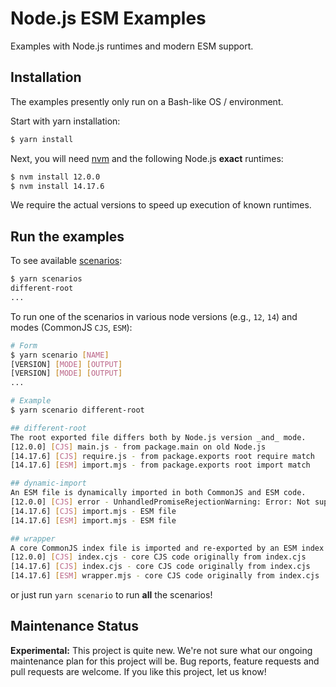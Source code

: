Node.js ESM Examples
====================

Examples with Node.js runtimes and modern ESM support.

## Installation

The examples presently only run on a Bash-like OS / environment.

Start with yarn installation:

```sh
$ yarn install
```

Next, you will need [nvm](https://github.com/nvm-sh/nvm) and the following Node.js **exact** runtimes:

```sh
$ nvm install 12.0.0
$ nvm install 14.17.6
```

We require the actual versions to speed up execution of known runtimes.

## Run the examples

To see available [scenarios](./scenarios):

```sh
$ yarn scenarios
different-root
...
```

To run one of the scenarios in various node versions (e.g., `12`, `14`) and modes (CommonJS `CJS`, `ESM`):

```sh
# Form
$ yarn scenario [NAME]
[VERSION] [MODE] [OUTPUT]
[VERSION] [MODE] [OUTPUT]
...

# Example
$ yarn scenario different-root

## different-root
The root exported file differs both by Node.js version _and_ mode.
[12.0.0] [CJS] main.js - from package.main on old Node.js
[14.17.6] [CJS] require.js - from package.exports root require match
[14.17.6] [ESM] import.mjs - from package.exports root import match

## dynamic-import
An ESM file is dynamically imported in both CommonJS and ESM code.
[12.0.0] [CJS] error - UnhandledPromiseRejectionWarning: Error: Not supported
[14.17.6] [CJS] import.mjs - ESM file
[14.17.6] [ESM] import.mjs - ESM file

## wrapper
A core CommonJS index file is imported and re-exported by an ESM index file.
[12.0.0] [CJS] index.cjs - core CJS code originally from index.cjs
[14.17.6] [CJS] index.cjs - core CJS code originally from index.cjs
[14.17.6] [ESM] wrapper.mjs - core CJS code originally from index.cjs
```

or just run `yarn scenario` to run **all** the scenarios!


## Maintenance Status

**Experimental:** This project is quite new. We're not sure what our ongoing maintenance plan for this project will be. Bug reports, feature requests and pull requests are welcome. If you like this project, let us know!
